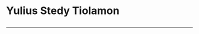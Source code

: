 <h1><b> Yulius Stedy Tiolamon </b><hr></h1><img src ="Desktop\34284_1487194292131_1002139414_31429284_484589_n.jpeg>

<b>About me </b><br>
saya adalah seorang karyawan yang sebelumnya bekerja di industri film selama 2 tahun lebih sebagai production assistant yang mengurus banyak hal menggunakan software-software komputer seperti adobe premiere, photoshop, dan autocad. <hr>

<b>About this site </b><br>
Web ini bertujuan untuk memamerkan hasil - hasil karya coding saya ke publik <hr>

<b>Used Tags & Sintaxes</b><br>

HTML
<ul>
<li> html </li>
<li> head </li>
<li>title</li>
<li>body</li>
<li>header</li>
<li>nav</li>
<li>section</li>
<li>article</li>
<li>footer</li>
<li>div</li>
<li>h1, h2, h3, h4, h5</li>
<li>a</li>
<li>select</li>
<li>option</li>
<li>input</li>
<li>li</li>
</ul>

CSS
<ul>
<li>font-family</li>
<li>color</li>
<li>font-style</li>
<li>font-weight</li>
<li>background-image</li>
<li>background-repeat</li>
<li>width</li>
<li>cursor</li>
<li>text-align</li>
<li>positioning</li>
<li>text-decoration</li>
<li>float</li>
<li>dll</li>
